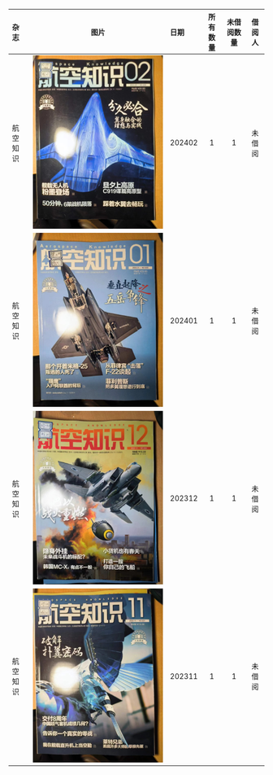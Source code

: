 | 杂志 | 图片 | 日期 | 所有数量 | 未借阅数量 | 借阅人 |
| :--- | :---: | :--- | :---: | :---: | :---: |
| 航空知识 | ![HKZS202402](image/HKZS202402.jpg) | 202402 | 1 | 1 | 未借阅 |
| 航空知识 | ![HKZS202401](image/HKZS202401.jpg) | 202401 | 1 | 1 | 未借阅 |
| 航空知识 | ![HKZS202312](image/HKZS202312.jpg) | 202312 | 1 | 1 | 未借阅 |
| 航空知识 | ![HKZS202311](image/HKZS202311.jpg) | 202311 | 1 | 1 | 未借阅 |
